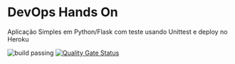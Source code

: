 # DevOps Hands On
Aplicação Simples em Python/Flask com teste usando Unittest e deploy no Heroku

![build passing](https://github.com/JVennom/devopslab_7aso/actions/workflows/pipeline.yml/badge.svg)
[![Quality Gate Status](https://sonarcloud.io/api/project_badges/measure?project=JVennom_devopslab_7aso&metric=alert_status)](https://sonarcloud.io/summary/new_code?id=JVennom_devopslab_7aso)